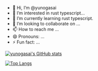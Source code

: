 - 👋 Hi, I’m @yunogasai
- 👀 I’m interested in rust typescript...
- 🌱 I’m currently learning rust typescript.
- 💞️ I’m looking to collaborate on ...
- 📫 How to reach me ...
- 😄 Pronouns: ...
- ⚡ Fun fact: ...

[![yunogasai's GitHub stats](https://github-readme-stats.vercel.app/api?username=yun-ogasai)](https://github.com/anuraghazra/github-readme-stats)

[![Top Langs](https://github-readme-stats.vercel.app/api/top-langs/?username=yunogasai&layout=compact)](https://github.com/anuraghazra/github-readme-stats)
